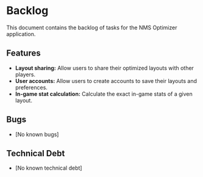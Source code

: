 # Backlog

This document contains the backlog of tasks for the NMS Optimizer application.

## Features

*   **Layout sharing:** Allow users to share their optimized layouts with other players.
*   **User accounts:** Allow users to create accounts to save their layouts and preferences.
*   **In-game stat calculation:** Calculate the exact in-game stats of a given layout.

## Bugs

*   [No known bugs]

## Technical Debt

*   [No known technical debt]
